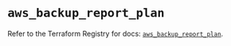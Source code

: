 # `aws_backup_report_plan`

Refer to the Terraform Registry for docs: [`aws_backup_report_plan`](https://registry.terraform.io/providers/hashicorp/aws/5.54.1/docs/resources/backup_report_plan).
